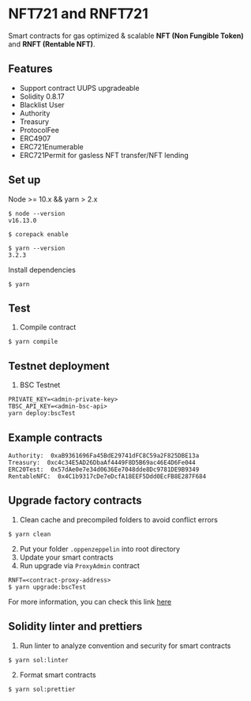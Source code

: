 # NFT721 and RNFT721

Smart contracts for gas optimized & scalable **NFT (Non Fungible Token)** and **RNFT (Rentable NFT)**.

## Features

- Support contract UUPS upgradeable
- Solidity 0.8.17
- Blacklist User
- Authority
- Treasury
- ProtocolFee
- ERC4907
- ERC721Enumerable
- ERC721Permit for gasless NFT transfer/NFT lending

## Set up

Node >= 10.x && yarn > 2.x

```
$ node --version
v16.13.0

$ corepack enable

$ yarn --version
3.2.3
```

Install dependencies

```
$ yarn
```

## Test

1. Compile contract

```
$ yarn compile
```

## Testnet deployment

1. BSC Testnet

```
PRIVATE_KEY=<admin-private-key>
TBSC_API_KEY=<admin-bsc-api>
yarn deploy:bscTest
```

## Example contracts

```
Authority:  0xaB9361696Fa45BdE29741dFC8C59a2F825DBE13a
Treasury:  0xc4c34E5AD26DbaAf4449F8D5B69ac46E4D6Fe044
ERC20Test:  0x57dAe0e7e34d0636Ee7048dde8Dc9781DE9B9349
RentableNFC:  0x4C1b9317cDe7eDcfA18EEF5Ddd0EcFB8E287F684
```

## Upgrade factory contracts

1. Clean cache and precompiled folders to avoid conflict errors

```
$ yarn clean
```

2. Put your folder `.oppenzeppelin` into root directory
3. Update your smart contracts
4. Run upgrade via `ProxyAdmin` contract

```
RNFT=<contract-proxy-address>
$ yarn upgrade:bscTest
```

For more information, you can check this link [here](https://docs.openzeppelin.com/upgrades-plugins/1.x/proxies)

## Solidity linter and prettiers

1. Run linter to analyze convention and security for smart contracts

```
$ yarn sol:linter
```

2. Format smart contracts

```
$ yarn sol:prettier
```
